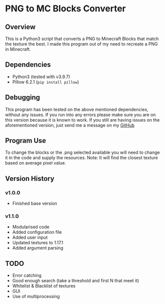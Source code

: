 # PNG to MC Blocks Converter
## Overview
This is a Python3 script that converts a PNG to Minecraft Blocks that match the texture the best. I made this program out of my need to recreate a PNG in Minecraft.

## Dependencies
* Python3 (tested with v3.9.7)
* Pillow 6.2.1 (`pip install pillow`)

## Debugging
This program has been tested on the above mentioned dependencies, without any issues. If you run into any errors please make sure you are on this version because it is known to work. If you still are having issues on the aforementioned version, just send me a message on my [GitHub](https://github.com/mattdocherty314)

## Program Use
To change the blocks or the .png selected available you will need to change it in the code and supply the resources. Note: It will find the closest texture based on average pixel value.

## Version History
### v1.0.0
* Finished base version

### v1.1.0
* Modularised code
* Added configuration file
* Added user input
* Updated textures to 1.17.1
* Added argument parsing

## TODO
* Error catching
* Good enough search (take a threshold and first N that meet it)
* Whitelist & Blacklist of textures
* GUI
* Use of multiprocessing
